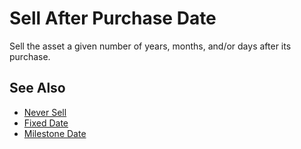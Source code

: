# Sell After Purchase Date

Sell the asset a given number of years, months, and/or days after its purchase.

## See Also

* [Never Sell](neverEndDateSell.html)
* [Fixed Date](fixedDate.html)
* [Milestone Date](milestoneDate.html)
